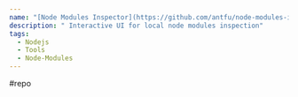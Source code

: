 ```yaml
---
name: "[Node Modules Inspector](https://github.com/antfu/node-modules-inspector)"
description: " Interactive UI for local node modules inspection"
tags:
  - Nodejs
  - Tools
  - Node-Modules
---
```

#repo